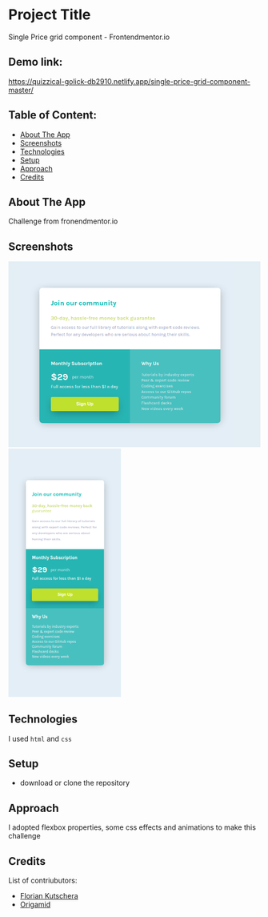# Project Title

Single Price grid component - Frontendmentor.io

## Demo link:

https://quizzical-golick-db2910.netlify.app/single-price-grid-component-master/

## Table of Content:

- [About The App](#about-the-app)
- [Screenshots](#screenshots)
- [Technologies](#technologies)
- [Setup](#setup)
- [Approach](#approach)
- [Credits](#credits)

## About The App

Challenge from fronendmentor.io

## Screenshots

![](https://raw.githubusercontent.com/lc-dev90/Frontend-Mentor/master/single-price-grid-component-master/screenshots/Captura%20de%20tela%20de%202021-05-24%2011-08-13.png)
![](https://github.com/lc-dev90/Frontend-Mentor/blob/master/single-price-grid-component-master/screenshots/Captura%20de%20tela%20de%202021-05-24%2011-08-39.png?raw=true)

## Technologies

I used `html` and `css`

## Setup

- download or clone the repository

## Approach

I adopted flexbox properties, some css effects and animations to make this challenge

## Credits

List of contriubutors:

- [Florian Kutschera](https://medium.com/@Florian/freebie-google-material-design-shadow-helper-2a0501295a2d#.wyvbmcq10)
- [Origamid](https://www.origamid.com/projetos/css-grid-layout-guia-completo/)
